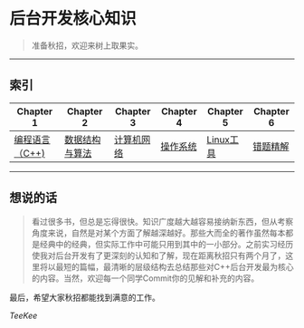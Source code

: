 # 后台开发核心知识

> 准备秋招，欢迎来树上取果实。

---

## 索引

| Chapter 1 | Chapter 2 | Chapter 3| Chapter 4 | Chapter 5 | Chapter 6 |
| --------- | --------- | --------- | --------- | --------- | ---------| 
| [编程语言（C++)](https://github.com/linw7/Skill-Tree/blob/master/编程语言C++.md) | [数据结构与算法](https://github.com/linw7/Skill-Tree/blob/master/数据结构及算法.md) | [计算机网络](https://github.com/linw7/Skill-Tree/blob/master/计算机网络.md) | [操作系统](https://github.com/linw7/Skill-Tree/blob/master/操作系统.md) | [Linux工具](https://github.com/linw7/Skill-Tree/blob/master/Linux工具.md) | [错题精解](https://github.com/linw7/Skill-Tree/blob/master/错题精解.md) |

---

## 想说的话

> 看过很多书，但总是忘得很快。知识广度越大越容易接纳新东西，但从考察角度来说，自然是对某个方面了解越深越好。那些大而全的著作虽然每本都是经典中的经典，但实际工作中可能只用到其中的一小部分。之前实习经历使我对后台开发有了更深刻的认知和了解，现在距离秋招只有两个月了，这里将以最短的篇幅，最清晰的层级结构去总结那些对C++后台开发最为核心的内容。当然，欢迎每一个同学Commit你的见解和补充的内容。

最后，希望大家秋招都能找到满意的工作。

*TeeKee*


